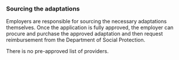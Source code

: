###  **Sourcing the adaptations**

Employers are responsible for sourcing the necessary adaptations themselves.
Once the application is fully approved, the employer can procure and purchase
the approved adaptation and then request reimbursement from the Department of
Social Protection.

There is no pre-approved list of providers.
